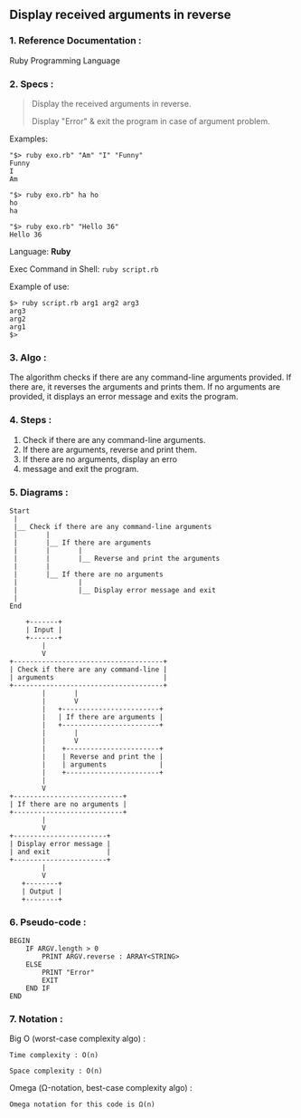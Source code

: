 ## Display received arguments in reverse

### 1. Reference Documentation :

Ruby Programming Language

### 2. Specs :

> Display the received arguments in reverse.
>
> Display "Error" & exit the program
> in case of argument problem.

Examples:

```
"$> ruby exo.rb" "Am" "I" "Funny"
Funny
I
Am
```

```
"$> ruby exo.rb" ha ho
ho
ha
```

```
"$> ruby exo.rb" "Hello 36"
Hello 36
```

Language: **Ruby**

Exec Command in Shell: ```ruby script.rb```

Example of use:
```
$> ruby script.rb arg1 arg2 arg3
arg3
arg2
arg1
$>
```
### 3. Algo :

The algorithm checks if there are any command-line arguments provided. If there are, it reverses the arguments and prints them. If no arguments are provided, it displays an error message and exits the program.

### 4. Steps :

1. Check if there are any command-line arguments.
2. If there are arguments, reverse and print them.
3. If there are no arguments, display an erro
4. message and exit the program.

### 5. Diagrams :

```
Start
 |
 |__ Check if there are any command-line arguments
 |       |
 |       |__ If there are arguments
 |       |       |
 |       |       |__ Reverse and print the arguments
 |       |
 |       |__ If there are no arguments
 |               |
 |               |__ Display error message and exit
 | 
End
```

```
    +-------+
    | Input |
    +-------+
        |
        V
+-------------------------------------+
| Check if there are any command-line |
| arguments                           |
+-------------------------------------+
        |       |
        |       V
        |   +------------------------+
        |   | If there are arguments |
        |   +------------------------+
        |       |
        |       V
        |    +-----------------------+
        |    | Reverse and print the |
        |    | arguments             |
        |    +-----------------------+
        |
        V
+---------------------------+
| If there are no arguments |
+---------------------------+
        |
        V
+-----------------------+
| Display error message |
| and exit              |
+-----------------------+
        |
        V
   +--------+
   | Output |
   +--------+
```

### 6. Pseudo-code :

```
BEGIN
    IF ARGV.length > 0
        PRINT ARGV.reverse : ARRAY<STRING>
    ELSE
        PRINT "Error"
        EXIT
    END IF
END
```

### 7. Notation :

Big O (worst-case complexity algo) :

    Time complexity : O(n)

    Space complexity : O(n)

Omega (Ω-notation, best-case complexity algo) :

    Omega notation for this code is Ω(n)
